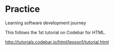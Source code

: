 # Practice
Learning software development journey

This follows the 1st tutorial on Codebar for HTML.

http://tutorials.codebar.io/html/lesson1/tutorial.html
